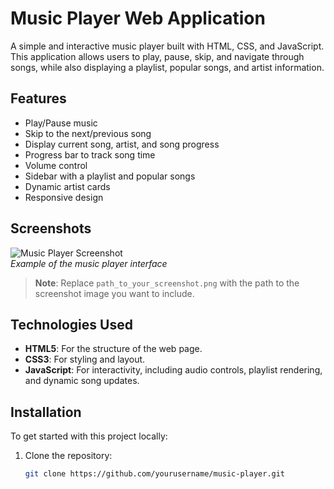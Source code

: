 # Music Player Web Application

A simple and interactive music player built with HTML, CSS, and JavaScript. This application allows users to play, pause, skip, and navigate through songs, while also displaying a playlist, popular songs, and artist information.

## Features

- Play/Pause music
- Skip to the next/previous song
- Display current song, artist, and song progress
- Progress bar to track song time
- Volume control
- Sidebar with a playlist and popular songs
- Dynamic artist cards
- Responsive design

## Screenshots

![Music Player Screenshot](path_to_your_screenshot.png)  
*Example of the music player interface*

> **Note**: Replace `path_to_your_screenshot.png` with the path to the screenshot image you want to include.

## Technologies Used

- **HTML5**: For the structure of the web page.
- **CSS3**: For styling and layout.
- **JavaScript**: For interactivity, including audio controls, playlist rendering, and dynamic song updates.

## Installation

To get started with this project locally:

1. Clone the repository:
   ```bash
   git clone https://github.com/yourusername/music-player.git
